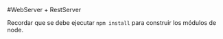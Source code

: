 #WebServer + RestServer

Recordar que se debe ejecutar ```npm install``` para construir los módulos de node.
